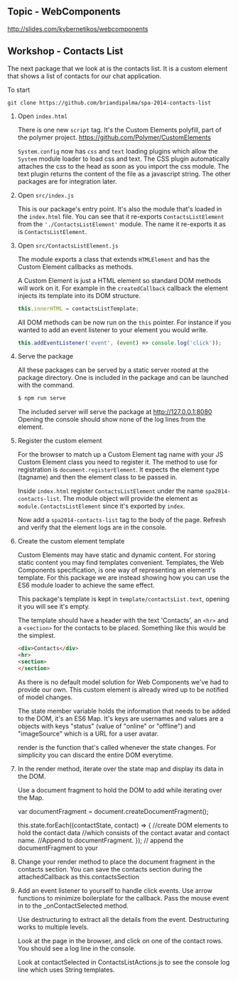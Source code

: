 Topic - WebComponents
---------------------

http://slides.com/kybernetikos/webcomponents

Workshop - Contacts List
------------------------

The next package that we look at is the contacts list.
It is a custom element that shows a list of contacts for our chat application.

To start

    git clone https://github.com/briandipalma/spa-2014-contacts-list

1. Open `index.html`

    There is one new `script` tag.
    It's the Custom Elements polyfill, part of the polymer project.
    https://github.com/Polymer/CustomElements

    `System.config` now has `css` and `text` loading plugins which allow the `System` module loader to load css and text.
    The CSS plugin automatically attaches the css to the head as soon as you import the css module.
    The text plugin returns the content of the file as a javascript string.
    The other packages are for integration later.

2. Open `src/index.js`

    This is our package's entry point. It's also the module that's loaded in the `index.html` file.
    You can see that it re-exports `ContactsListElement` from the `'./ContactsListElement'` module.
    The name it re-exports it as is `ContactsListElement`.

3. Open `src/ContactsListElement.js`

    The module exports a class that extends `HTMLElement` and has the Custom Element callbacks as methods.

    A Custom Element is just a HTML element so standard DOM methods will work on it.
    For example in the `createdCallback` callback the element injects its template into its DOM structure.

    ```javascript
    this.innerHTML = contactsListTemplate;
    ```

    All DOM methods can be now run on the `this` pointer. 
    For instance if you wanted to add an event listener to your element you would write.

    ```javascript    
    this.addEventListener('event', (event) => console.log('click'));
    ```

4. Serve the package

	All these packages can be served by a static server rooted at the package directory.
	One is included in the package and can be launched with the command.
	
	```bash
	$ npm run serve
	```
	
	The included server will serve the package at http://127.0.0.1:8080
	Opening the console should show none of the log lines from the element.

5. Register the custom element

    For the browser to match up a Custom Element tag name with your JS Custom Element class you need to register it.
    The method to use for registration is `document.registerElement`.
    It expects the element type (tagname) and then the element class to be passed in.

    Inside `index.html` register `ContactsListElement` under the name `spa2014-contacts-list`.
    The module object will provide the element as `module.ContactsListElement` since it's exported by `index`.

    Now add a `spa2014-contacts-list` tag to the body of the page.
    Refresh and verify that the element logs are in the console.

6. Create the custom element template

	Custom Elements may have static and dynamic content.
	For storing static content you may find templates convenient.
	Templates, the Web Components specification, is one way of representing an element's template.
	For this package we are instead showing how you can use the ES6 module loader to achieve the same effect.

	This package's template is kept in `template/contactsList.text`, opening it you will see it's empty.

	The template should have a header with the text 'Contacts', an `<hr>` and a `<section>` for the contacts to be
	placed. Something like this would be the simplest.

	```html
	<div>Contacts</div>
	<hr>
	<section>
	</section>
	```


    As there is no default model solution for Web Components we've had to provide our own.
    This custom element is already wired up to be notified of model changes.

    The state member variable holds the information that needs to be added to the DOM, it's an ES6 Map.
    It's keys are usernames and values are a objects with keys "status" (value of "online" or "offline") and
    "imageSource" which is a URL for a user avatar.

    render is the function that's called whenever the state changes. For simplicity you can
    discard the entire DOM everytime.

4. In the render method, iterate over the state map and display its data in the
    DOM.
    
    Use a document fragment to hold the DOM to add while iterating over the Map.
    
    var documentFragment = document.createDocumentFragment();
    
    this.state.forEach((contactState, contact) => {
        //create DOM elements to hold the contact data
        //which consists of the contact avatar and contact name.
        //Append to documentFragment.
    });
    // append the documentFragment to your

6. Change your render method to place the document fragment in the contacts section.
    You can save the contacts section during the attachedCallback as this.contactsSection
    
7. Add an event listener to yourself to handle click events.
    Use arrow functions to minimize  boilerplate for the callback.  Pass the
    mouse event in to the _onContactSelected method.

    Use destructuring to extract all the details from the event.
    Destructuring works to multiple levels.

    Look at the page in the browser, and click on one of the contact rows. You
    should see a log line in the console.

    Look at contactSelected in ContactsListActions.js to see the console log line
    which uses String templates.

